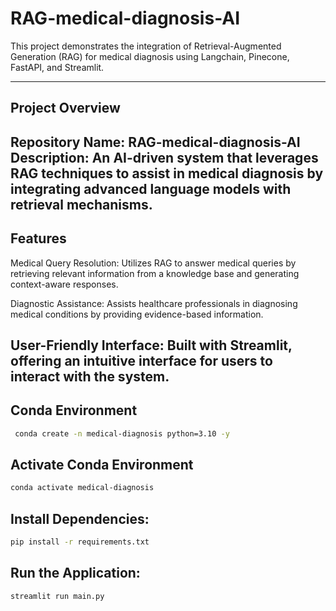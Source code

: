 # RAG-medical-diagnosis-AI
This project demonstrates the integration of Retrieval-Augmented Generation (RAG) for medical diagnosis using Langchain, Pinecone, FastAPI, and Streamlit.

---
## Project Overview

Repository Name: RAG-medical-diagnosis-AI
Description: An AI-driven system that leverages RAG techniques to assist in medical diagnosis by integrating advanced language models with retrieval mechanisms.
---
## Features

Medical Query Resolution: Utilizes RAG to answer medical queries by retrieving relevant information from a knowledge base and generating context-aware responses.

Diagnostic Assistance: Assists healthcare professionals in diagnosing medical conditions by providing evidence-based information.

User-Friendly Interface: Built with Streamlit, offering an intuitive interface for users to interact with the system.
---
## Conda Environment
```bash
 conda create -n medical-diagnosis python=3.10 -y 
 ```

## Activate Conda Environment
```bash
conda activate medical-diagnosis
```

## Install Dependencies:
```bash
pip install -r requirements.txt
```
## Run the Application:
```bash
streamlit run main.py
```


